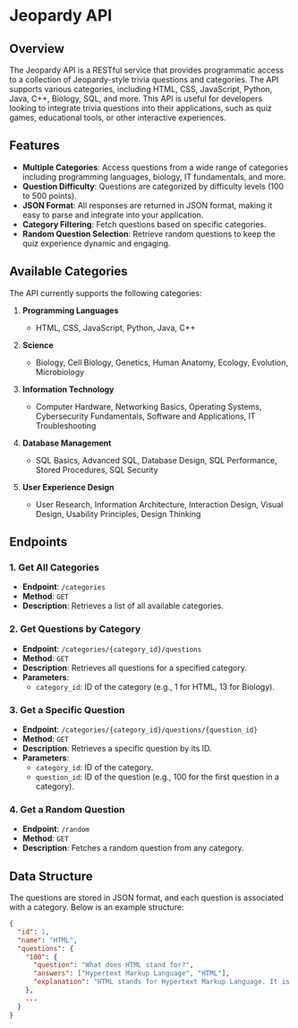 # Jeopardy API

## Overview

The Jeopardy API is a RESTful service that provides programmatic access to a collection of Jeopardy-style trivia questions and categories. The API supports various categories, including HTML, CSS, JavaScript, Python, Java, C++, Biology, SQL, and more. This API is useful for developers looking to integrate trivia questions into their applications, such as quiz games, educational tools, or other interactive experiences.

## Features

- **Multiple Categories**: Access questions from a wide range of categories including programming languages, biology, IT fundamentals, and more.
- **Question Difficulty**: Questions are categorized by difficulty levels (100 to 500 points).
- **JSON Format**: All responses are returned in JSON format, making it easy to parse and integrate into your application.
- **Category Filtering**: Fetch questions based on specific categories.
- **Random Question Selection**: Retrieve random questions to keep the quiz experience dynamic and engaging.

## Available Categories

The API currently supports the following categories:

1. **Programming Languages**
   - HTML, CSS, JavaScript, Python, Java, C++
   
2. **Science**
   - Biology, Cell Biology, Genetics, Human Anatomy, Ecology, Evolution, Microbiology

3. **Information Technology**
   - Computer Hardware, Networking Basics, Operating Systems, Cybersecurity Fundamentals, Software and Applications, IT Troubleshooting
   
4. **Database Management**
   - SQL Basics, Advanced SQL, Database Design, SQL Performance, Stored Procedures, SQL Security

5. **User Experience Design**
   - User Research, Information Architecture, Interaction Design, Visual Design, Usability Principles, Design Thinking

## Endpoints

### 1. Get All Categories
- **Endpoint**: `/categories`
- **Method**: `GET`
- **Description**: Retrieves a list of all available categories.

### 2. Get Questions by Category
- **Endpoint**: `/categories/{category_id}/questions`
- **Method**: `GET`
- **Description**: Retrieves all questions for a specified category.
- **Parameters**:
  - `category_id`: ID of the category (e.g., 1 for HTML, 13 for Biology).

### 3. Get a Specific Question
- **Endpoint**: `/categories/{category_id}/questions/{question_id}`
- **Method**: `GET`
- **Description**: Retrieves a specific question by its ID.
- **Parameters**:
  - `category_id`: ID of the category.
  - `question_id`: ID of the question (e.g., 100 for the first question in a category).

### 4. Get a Random Question
- **Endpoint**: `/random`
- **Method**: `GET`
- **Description**: Fetches a random question from any category.

## Data Structure

The questions are stored in JSON format, and each question is associated with a category. Below is an example structure:

```json
{
  "id": 1,
  "name": "HTML",
  "questions": {
    "100": {
      "question": "What does HTML stand for?",
      "answers": ["Hypertext Markup Language", "HTML"],
      "explanation": "HTML stands for Hypertext Markup Language. It is the standard language for creating webpages and web applications."
    },
    ...
  }
}
